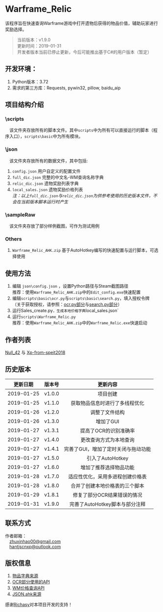 # Warframe_Relic
该程序旨在快速查询Warframe游戏中打开遗物后获得的物品价值，辅助玩家进行奖励选择。
>当前版本：v1.9.0  
更新时间：2019-01-31  
开发者版本当前已停止更新，今后可能推出基于C#的用户版本（暂定）

## 开发环境：
1. Python版本：3.72
2. 需求的第三方库：Requests, pywin32, pillow, baidu_aip

## 项目结构介绍
### \scripts
&emsp;该文件夹存放所有的脚本文件。其中`scripts`中为所有可以直接运行的脚本（程序入口），`scripts\basic`中为所有模块。
### \json
&emsp;该文件夹存放所有的数据文件，其中包括:  
1. `config.json` 用户自定义的配置文件
2. `full_dic.json` 完整的中文名-WM查询名称字典
3. `relic_dic.json` 遗物奖励列表字典
4. `local_sales.json` 遗物奖励价格列表  
*注：以上`full_dic.json`与`relic_dic.json`为供参考使用的历史版本文件，不会在当前版本脚本运行时产生*
### \sampleRaw
&emsp;该文件夹存放了部分样例截图，可作为测试用例
### Others  
1. `Warframe_Relic_AHK.zip` 基于AutoHotkey编写的快速配置与运行脚本，可选择使用

## 使用方法
1. 编辑 `json\config.json` ，设置Python路径与Steam截图路径  
推荐：使用`Warframe_Relic_AHK.zip`中的`Edit_config.exe`快速配置
2. 编辑`scripts\basic\ocr.py`与`scripts\basic\search.py`，填入授权令牌  
（关于获取授权，请参照：[ocr.py部分](http://ai.baidu.com/tech/ocr/general)与[search.py部分](https://blog.richasy.cn/document/wfa/api/how_to_apply.html)）
3. 运行Sales_create.py`，生成本地价格字典`local_sales.json`
4. 运行`scripts\Warframe_Relic.py`  
推荐：使用`Warframe_Relic_AHK.zip`中的`Warframe_Relic.exe`快速启动

## 作者列表
[Null_42](https://github.com/EricZhu-42) 与 [Xp-from-speit2018](https://github.com/Xp-from-speit2018)

## 历史版本

更新日期|版本号|更新内容
:--:|:--:|:---:
2019-01-25|v1.0.0 |项目创建  
2019-01-25|v1.1.0 |获取物品信息时进行了多线程优化  
2019-01-26|v1.2.0 |调整了文件结构  
2019-01-26|v1.3.0 |增加了GUI  
2019-01-27|v1.3.1 |提高了OCR的识别准确率  
2019-01-27|v1.4.0 |更改查询方式为本地查询  
2019-01-27|v1.4.1 |完善了GUI，增加了定时关闭与拖动功能  
2019-01-27|v1.5.0 |引入了AutoHotkey  
2019-01-27|v1.6.0 |增加了推荐选择物品功能  
2019-01-28|v1.7.0 |适应性优化，采用多进程创建价格表
2019-01-28|v1.8.0 |合并了创建本地价格表的三个脚本
2019-01-29|v1.8.1 |修复了部分OCR结果错误的情况
2019-01-31|v1.9.0 |完善了AutoHotkey脚本与部分注释

## 联系方式  
作者邮箱：  
&emsp;zhuxinhao00@gmail.com  
&emsp;hantjscnxp@outlook.com
 
## 版权信息
 1. [物品字典来源](https://github.com/Richasy/WFA_Lexicon)
 2. [OCR部分使用的API](https://ai.baidu.com)
 3. [WM价格查询API](http://wfa.richasy.cn)
 4. [JSON.ahk来源](https://github.com/cocobelgica/AutoHotkey-JSON)  
 
 感谢[Richasy](https://github.com/Richasy)对本项目开发的支持！
